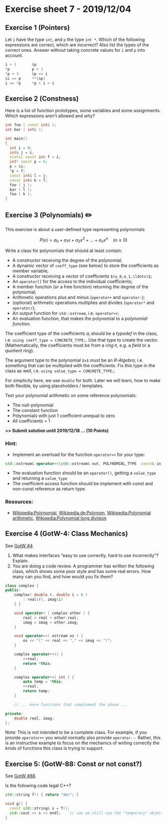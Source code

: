 # Exercise sheet 7 - 2019/12/04

## Exercise 1 (Pointers)
Let `i` have the type `int`, and `p` the type `int *`.
Which of the following expressions are correct,
which are incorrect? Also list the types of the correct ones. Answer without taking concrete values
for `i` and `p` into account.

```c++
i + 1       &p
*p          p + 1
*p + 3      &p == i
&i == p     **(&p)
i == *p     *p + i > i
```


## Exercise 2 (Constness)
Here is a list of function prototypes, some variables and some assignments. Which expressions
aren’t allowed and why?
```c++
int foo ( const int& );
int bar ( int& );

int main()
{
  int i = 0;
  int& j = i;
  static const int f = i;
  int* const p = 0;
  p = &i;
  *p = f;
  const int& l = j;
  const int& k = f;
  foo ( j );
  bar ( l );
  foo ( k );
}
```


## Exercise 3 (Polynomials) :pencil2:
This exercise is about a user-defined type representing polynomials
```math
  P(x) = a_0 + a_1 x + a_2 x^2 + \ldots + a_n x^n\quad (n \geq 0)
```

Write a class for polynomials that should at least contain:
- A constructor receiving the degree of the polynomial;
- A dynamic vector of `coeff_type` (see below) to store the coefficients as member variable;
- A constructor receiving a vector of coefficients `$(a_0,a_1,\ldots)$`;
- An `operator[]` for the access to the individual coefficients;
- A member function (or a free function) returning the degree of the polynomial;
- Arithmetic operations plus and minus (`operator+` and `operator-`);
- (optional) arithmetic operations multiplies and divides (`operator*` and `operator/`);
- An output function for `std::ostream`, i.e. `operator<<`;
- An evaluation function, that makes the polynomial to a *polynomial function*.

The coefficient type of the coefficients $`a_i`$ should be a *typedef* in the class, i.e. `using coeff_type = CONCRETE_TYPE;`.
Use that type to create the vector. (Mathematically, the coefficients must be from a *ring* `R`, e.g. a *field* or
a *quotient ring*).

The argument type to the polynomial `$x$` must be an *R-Algebra*, i.e. something that can be multiplied with
the coefficients. Fix this type in the class as well, i.e. `using value_type = CONCRETE_TYPE;`.

For simplicity here, we use `double` for both. Later we will learn, how to make both flexible, by using placeholders /
templates.

Test your polynomial arithmetic on some reference polynomials:
- The null-polynomial
- The constant function
- Polynomials with just 1 coefficient unequal to zero
- All coefficients = 1

**>> Submit solution until 2019/12/18 ... (10 Points)**

### Hint:
- Implement an overload for the function `operator<<` for your type:
```c++
std::ostream& operator<<(std::ostream& out, POLYNOMIAL_TYPE  const& in);
```
- The evaluation function should be an `operator()`, getting a `value_type` and returning a `value_type`
- The coefficient access function should be implement with const and non-const reference as return type.

### Resources:
- [Wikipedia:Polynomial](https://en.wikipedia.org/wiki/Polynomial), [Wikipedia.de:Polynom](https://de.wikipedia.org/wiki/Polynom),
  [Wikipedia:Polynomial arithmetic](https://en.wikipedia.org/wiki/Polynomial_arithmetic),
  [Wikipedia:Polynomial long division](https://en.wikipedia.org/wiki/Polynomial_long_division)


## Exercise 4 (GotW-4: Class Mechanics)
See [GotW #4](https://herbsutter.com/2013/05/20/gotw-4-class-mechanics).

1. What makes interfaces “easy to use correctly, hard to use incorrectly”? Explain.
2. You are doing a code review. A programmer has written the following class, which shows some poor style and has some real errors. How many can you find, and how would you fix them?
```c++
class complex {
public:
    complex( double r, double i = 0 )
        : real(r), imag(i)
    { }

    void operator+ ( complex other ) {
        real = real + other.real;
        imag = imag + other.imag;
    }

    void operator<<( ostream os ) {
        os << "(" << real << "," << imag << ")";
    }

    complex operator++() {
        ++real;
        return *this;
    }

    complex operator++( int ) {
        auto temp = *this;
        ++real;
        return temp;
    }

    // ... more functions that complement the above ...

private:
    double real, imag;
};
```

Note: This is not intended to be a complete class. For example, if you provide `operator++` you would normally also provide `operator--`. Rather,
this is an instructive example to focus on the mechanics of writing correctly the kinds of functions this class is trying to support.


## Exercise 5: (GotW-88: Const or not const?)
See [GotW #88](https://herbsutter.com/2008/01/01/gotw-88-a-candidate-for-the-most-important-const).

Is the following code legal C++?
```c++
std::string f() { return "abc"; }

void g() {
  const std::string& s = f();
  std::cout << s << endl;    // can we still use the "temporary" object?
}
```